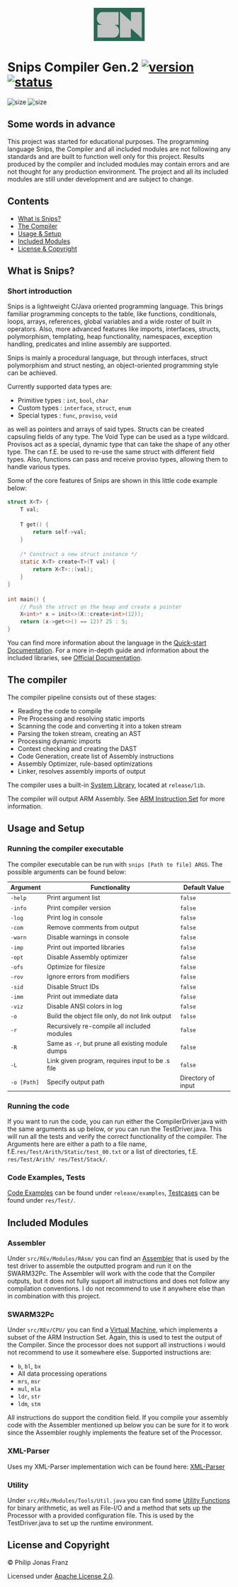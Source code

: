 <p align="center">
  <img width="115" height="75" src="https://github.com/PhilipJonasFranz/SnipsCompilerGen2/blob/develop/res/sn-logo.png?raw=true">
</p>

# Snips Compiler Gen.2 [![version](https://img.shields.io/badge/version-4.6.0-green.svg)](https://semver.org) [![status](https://img.shields.io/badge/status-development-red.svg)](https://semver.org)

![size](https://img.shields.io/github/repo-size/PhilipJonasFranz/SnipsCompilerGen2) ![size](https://img.shields.io/github/languages/code-size/PhilipJonasFranz/SnipsCompilerGen2)

## Some words in advance
 This project was started for educational purposes. The programming language Snips, the Compiler and all included modules are not following any standards and are built to function well only for this project. Results produced by the compiler and included modules may contain errors and are not thought for any production environment. The project and all its included modules are still under development and are subject to change.
 
## Contents

- [What is Snips?](#what-is-snips)
- [The Compiler](#the-compiler)
- [Usage & Setup](#usage-and-setup)
- [Included Modules](#included-modules)
- [License & Copyright](#license-and-copyright)

## What is Snips?
### Short introduction
 Snips is a lightweight C/Java oriented programming language. This brings familiar programming concepts to 
 the table, like functions, conditionals, loops, arrays, references, global variables and a wide roster of built in operators. Also, more advanced features like imports, interfaces, structs, polymorphism, templating, heap functionality, namespaces, exception handling, predicates and inline assembly are supported.
 
 Snips is mainly a procedural language, but through interfaces, struct polymorphism and struct nesting, an object-oriented programming style can be achieved.

Currently supported data types are:

- Primitive types : `int`, `bool`, `char`
- Custom types    : `interface`, `struct`, `enum`
- Special types   : `func`, `proviso`, `void`

as well as pointers and arrays of said types. Structs can be created capsuling fields of any type. The Void Type can be used as a type wildcard. Provisos act as a special, dynamic type that can take the shape of any other type. The can f.E. be used to re-use the same struct with different field types. Also, functions can pass and receive proviso types, allowing them to handle various types.

 Some of the core features of Snips are shown in this little code example below:
 
```c
struct X<T> {
    T val;
  
    T get() {
        return self->val;
    }
  
    /* Construct a new struct instance */
    static X<T> create<T>(T val) {
        return X<T>::(val);
    }
}
  
int main() {
    // Push the struct on the heap and create a pointer
    X<int>* x = init<>(X::create<int>(12));
    return (x->get<>() == 12)? 25 : 5;
}
```
 
 You can find more information about the language in the [Quick-start Documentation](doc/README.md). For a more in-depth guide and information about the included libraries, see [Official Documentation](https://github.com/PhilipJonasFranz/SnipsCompilerGen2/blob/develop/doc/Snips%20Documentation.pdf).
 
## The compiler
 The compiler pipeline consists out of these stages:
 
 - Reading the code to compile
 - Pre Processing and resolving static imports
 - Scanning the code and converting it into a token stream
 - Parsing the token stream, creating an AST
 - Processing dynamic imports
 - Context checking and creating the DAST
 - Code Generation, create list of Assembly instructions
 - Assembly Optimizer, rule-based optimizations
 - Linker, resolves assembly imports of output

 The compiler uses a built-in [System Library](release/lib "release/lib"), located at `release/lib`. 
 
 The compiler will output ARM Assembly. See [ARM Instruction Set](https://iitd-plos.github.io/col718/ref/arm-instructionset.pdf) for more information. 
 
## Usage and Setup
### Running the compiler executable
 The compiler executable can be run with `snips [Path to file] ARGS`. The possible arguments can be found below:

 |     Argument     |        Functionality                                      |   Default Value    |
 | ---------------- | --------------------------------------------------------- | -----------------  |
 | `-help`          | Print argument list                                       | `false`            |
 | `-info`          | Print compiler version                                    | `false`            |
 | `-log`           | Print log in console                                      | `false`            |
 | `-com`           | Remove comments from output                               | `false`            |
 | `-warn`          | Disable warnings in console                               | `false`            |
 | `-imp`           | Print out imported libraries                              | `false`            |
 | `-opt`           | Disable Assembly optimizer                                | `false`            |
 | `-ofs`           | Optimize for filesize                                     | `false`            |
 | `-rov`           | Ignore errors from modifiers                              | `false`            |
 | `-sid`           | Disable Struct IDs                                        | `false`            |
 | `-imm`           | Print out immediate data                                  | `false`            |
 | `-viz`           | Disable ANSI colors in log                                | `false`            |
 | `-o`             | Build the object file only, do not link output            | `false`            |
 | `-r`             | Recursively re-compile all included modules               | `false`            |
 | `-R`             | Same as `-r`, but prune all existing module dumps         | `false`            |
 | `-L`             | Link given program, requires input to be .s file          | `false`            |
 | `-o [Path]`      | Specify output path                                       | Directory of input |
 
### Running the code
If you want to run the code, you can run either the CompilerDriver.java with the same arguments as up below, or you can run the TestDriver.java. This will run all the tests and verify the correct functionality of the compiler. The Arguments here are either a path to a file name, f.E.`res/Test/Arith/Static/test_00.txt` or a list of directories, f.E. `res/Test/Arith/ res/Test/Stack/`.

### Code Examples, Tests
 [Code Examples](release/examples/) can be found under `release/examples`, [Testcases](res/Test/) can be found under `res/Test/`.
 
## Included Modules
### Assembler
 Under `src/REv/Modules/RAsm/` you can find an [Assembler](src/REv/Modules/RAsm/) that is used by the test driver to assemble the outputted program and run it on the SWARM32Pc. The Assembler will work with the code that the Compiler outputs, but it does not fully support all instructions and does not follow any compilation conventions. I do not recommend to use it anywhere else than in combination with this project.
 
### SWARM32Pc
 Under `src/REv/CPU/` you can find a [Virtual Machine](src/REv/CPU/), which implements a subset of the ARM Instruction Set. Again, this is used to test the output of the Compiler. Since the processor does not support all instructions i would not recommend to use it somewhere else. Supported instructions are: 
 - `b`, `bl`, `bx`
 - All data processing operations
 - `mrs`, `msr`
 - `mul`, `mla`
 - `ldr`, `str`
 - `ldm`, `stm`
 
All instructions do support the condition field. If you compile your assembly code with the Assembler mentioned up below you can be sure for it to work since the Assembler roughly implements the feature set of the Processor.

### XML-Parser
 Uses my XML-Parser implementation wich can be found here: [XML-Parser](https://github.com/PhilipJonasFranz/XMLParser)
 
### Utility
 Under `src/REv/Modules/Tools/Util.java` you can find some [Utility Functions](src/REv/Modules/Tools/Util.java) for binary arithmetic, as well as File-I/O and a method that sets up the Processor with a provided configuration file. This is used by the TestDriver.java to set up the runtime environment. 
 
## License and Copyright
 © Philip Jonas Franz
 
 Licensed under [Apache License 2.0](LICENSE). 
